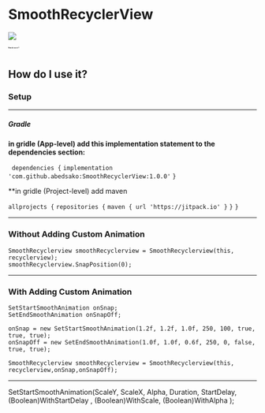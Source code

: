 # SmoothRecyclerView

![](https://ibb.co/dqpa9z)

<h1 style="font-size:20%";>How do i use it ? <h1/>

## How do I use it?

### Setup

***

##### Gradle

**in gridle (App-level) add this implementation statement to the dependencies section:**


` dependencies {`
 	`implementation 'com.github.abedsako:SmoothRecyclerView:1.0.0'`
 	`}`

**in gridle (Project-level) add maven

  `allprojects {`
   	`repositories {`
  		 `maven { url 'https://jitpack.io' }`
   	`}`
   `}`

***

### Without Adding Custom Animation

    SmoothRecyclerview smoothRecyclerview = SmoothRecyclerview(this, recyclerview);
    smoothRecyclerview.SnapPosition(0);

***

### With Adding Custom Animation

    SetStartSmoothAnimation onSnap;
    SetEndSmoothAnimation onSnapOff;

    onSnap = new SetStartSmoothAnimation(1.2f, 1.2f, 1.0f, 250, 100, true, true, true);
    onSnapOff = new SetEndSmoothAnimation(1.0f, 1.0f, 0.6f, 250, 0, false, true, true);

    SmoothRecyclerview smoothRecyclerview = SmoothRecyclerview(this, recyclerview,onSnap,onSnapOff);

***

   SetStartSmoothAnimation(ScaleY, ScaleX, Alpha, Duration, StartDelay, (Boolean)WithStartDelay , (Boolean)WithScale, 
       (Boolean)WithAlpha );
